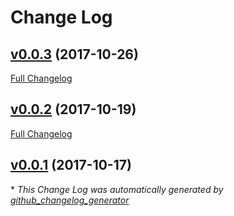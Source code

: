 # Change Log

## [v0.0.3](https://github.com/macandmia/logbeat/releases/tag/v0.0.3) (2017-10-26)
[Full Changelog](https://github.com/macandmia/logbeat/compare/v0.0.2...v0.0.3)

## [v0.0.2](https://github.com/macandmia/logbeat/releases/tag/v0.0.2) (2017-10-19)
[Full Changelog](https://github.com/macandmia/logbeat/compare/v0.0.1...v0.0.2)

## [v0.0.1](https://github.com/macandmia/logbeat/releases/tag/v0.0.1) (2017-10-17)


\* *This Change Log was automatically generated by [github_changelog_generator](https://github.com/skywinder/Github-Changelog-Generator)*